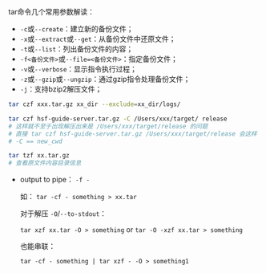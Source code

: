 



tar命令几个常用参数解读：

* `-c`或`--create`：建立新的备份文件； 
* `-x`或`--extract`或`--get`：从备份文件中还原文件；
* `-t`或`--list`：列出备份文件的内容； 
* `-f<备份文件>`或`--file=<备份文件>`：指定备份文件； 
* `-v`或`--verbose`：显示指令执行过程；
* `-z`或`--gzip`或`--ungzip`：通过gzip指令处理备份文件； 
* `-j`：支持bzip2解压文件；



```sh
tar czf xxx.tar.gz xx_dir --exclude=xx_dir/logs/
```



```sh
tar czf hsf-guide-server.tar.gz -C /Users/xxx/target/ release
# 这样就不至于出现解压出来是 /Users/xxx/target/release 的问题
# 直接 tar czf hsf-guide-server.tar.gz /Users/xxx/target/release 会这样
# -C == new_cwd
```



```sh
tar tzf xx.tar.gz
# 查看原文件内容目录信息
```





* output to pipe： `-f -`

  如： `tar -cf - something > xx.tar`

  对于解压 `-O`/`--to-stdout`：

  `tar xzf xx.tar -O > something` or `tar -O -xzf xx.tar > something`

  也能串联：

  `tar -cf - something | tar xzf - -O > something1`



